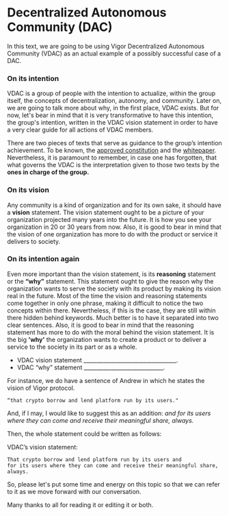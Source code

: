 # Decentralized Autonomous Community (DAC)

In this text, we are going to be using Vigor Decentralized Autonomous Community (VDAC) as an actual example of a possibly successful case of a DAC.

### On its intention
VDAC is a group of people with the intention to actualize, within the group itself, the concepts of decentralization, autonomy, and community. Later on, we are going to talk more about why, in the first place, VDAC exists. But for now, let's bear in mind that it is very transformative to have this intention, the group's intention, written in the VDAC vision statement in order to have a very clear guide for all actions of VDAC members.

There are two pieces of texts that serve as guidance to the group’s intention achievement. To be known, the [approved constitution](https://raw.githubusercontent.com/vigorstablecoin/constitution/master/constitution.md) and the [whitepaper](https://docs.vigor.ai/docs/en/whitepaper).  Nevertheless, it is paramount to remember, in case one has forgotten, that what governs the VDAC is the interpretation given to those two texts by the **ones in charge of the group.**

### On its vision
Any community is a kind of organization and for its own sake, it should have a **vision** statement. The vision statement ought to be a picture of your organization projected many years into the future. It is how you see your organization in 20 or 30 years from now. Also, it is good to bear in mind that the vision of one organization has more to do with the product or service it delivers to society.

### On its intention again
Even more important than the vision statement, is its **reasoning** statement or the **“why”** statement. This statement ought to give the reason why the organization wants to serve the society with its product by making its vision real in the future. Most of the time the vision and reasoning statements come together in only one phrase, making it difficult to notice the two concepts within there. Nevertheless, if this is the case, they are still within there hidden behind keywords. Much better is to have it separated into two clear sentences. Also, it is good to bear in mind that the reasoning statement has more to do with the moral behind the vision statement. It is the big **'why'** the organization wants to create a product or to deliver a service to the society in its part or as a whole.

* VDAC vision statement __________________________________.
* VDAC “why” statement _____________________________.

For instance, we do have a sentence of Andrew in which he states the vision of Vigor protocol.
```
“that crypto borrow and lend platform run by its users."
```
And, if I may, I would like to suggest this as an addition: _and for its users where they can come and receive their meaningful share, always._

Then, the whole statement could be written as follows: 

VDAC’s vision statement: 
```
That crypto borrow and lend platform run by its users and 
for its users where they can come and receive their meaningful share, always.
```
So, please let's put some time and energy on this topic so that we can refer to it as we move forward with our conversation.

Many thanks to all for reading it or editing it or both.
